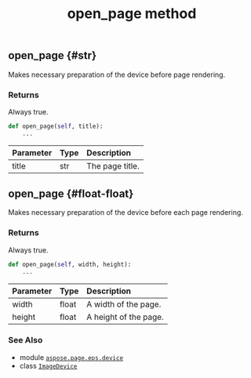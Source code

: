 ﻿---
title: open_page method
second_title: Aspose.Page for Python via .NET API References
description: 
type: docs
weight: 40
url: /python-net/aspose.page.eps.device/imagedevice/open_page/
is_root: false
---

## open_page {#str}

Makes necessary preparation of the device before page rendering.


### Returns 


Always true.


```python
def open_page(self, title):
    ...
```


| Parameter | Type | Description |
| :- | :- | :- |
| title | str | The page title. |


## open_page {#float-float}

Makes necessary preparation of the device before each page rendering.


### Returns 


Always true.


```python
def open_page(self, width, height):
    ...
```


| Parameter | Type | Description |
| :- | :- | :- |
| width | float | A width of the page. |
| height | float | A height of the page. |



### See Also
* module [`aspose.page.eps.device`](../../)
* class [`ImageDevice`](/page/python-net/aspose.page.eps.device/imagedevice)
